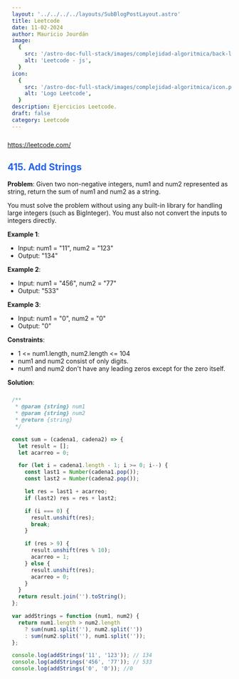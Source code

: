 ```yaml
---
layout: '../../../../layouts/SubBlogPostLayout.astro'
title: Leetcode
date: 11-02-2024
author: Mauricio Jourdán
image:
  {
    src: '/astro-doc-full-stack/images/complejidad-algoritmica/back-leetcode.png',
    alt: 'Leetcode - js',
  }
icon:
  {
    src: '/astro-doc-full-stack/images/complejidad-algoritmica/icon.png',
    alt: 'Logo Leetcode',
  }
description: Ejercicios Leetcode.
draft: false
category: Leetcode
---
```


https://leetcode.com/

## 415. Add Strings

**Problem**: Given two non-negative integers, num1 and num2 represented as string, return the sum of num1 and num2 as a string.

You must solve the problem without using any built-in library for handling large integers (such as BigInteger). You must also not convert the inputs to integers directly.

**Example 1**:

- Input: num1 = "11", num2 = "123"
- Output: "134"

**Example 2**:

- Input: num1 = "456", num2 = "77"
- Output: "533"

**Example 3**:

- Input: num1 = "0", num2 = "0"
- Output: "0"

**Constraints**:

- 1 <= num1.length, num2.length <= 104
- num1 and num2 consist of only digits.
- num1 and num2 don't have any leading zeros except for the zero itself.

**Solution**:

```js
/**
 * @param {string} num1
 * @param {string} num2
 * @return {string}
 */

const sum = (cadena1, cadena2) => {
  let result = [];
  let acarreo = 0;

  for (let i = cadena1.length - 1; i >= 0; i--) {
    const last1 = Number(cadena1.pop());
    const last2 = Number(cadena2.pop());

    let res = last1 + acarreo;
    if (last2) res = res + last2;

    if (i === 0) {
      result.unshift(res);
      break;
    }

    if (res > 9) {
      result.unshift(res % 10);
      acarreo = 1;
    } else {
      result.unshift(res);
      acarreo = 0;
    }
  }
  return result.join('').toString();
};

var addStrings = function (num1, num2) {
  return num1.length > num2.length
    ? sum(num1.split(''), num2.split(''))
    : sum(num2.split(''), num1.split(''));
};

console.log(addStrings('11', '123')); // 134
console.log(addStrings('456', '77')); // 533
console.log(addStrings('0', '0')); //0
```

<style>
  h1 { color: #713f12; }
  h2 { color: #2563eb; }
  h3 { color: #a855f7; }
  img {
    width: 100%;
    height: 100%;
    object-fit: cover;
  }
  pre {
    padding: 10px;
  }
</style>
